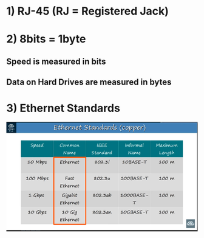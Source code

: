 
# 1) RJ-45 (RJ = Registered Jack)

# 2) 8bits = 1byte
## Speed is measured in bits 
## Data on Hard Drives are measured in bytes

# 3) Ethernet Standards
![eth_standards](images/eth_standards.png)


